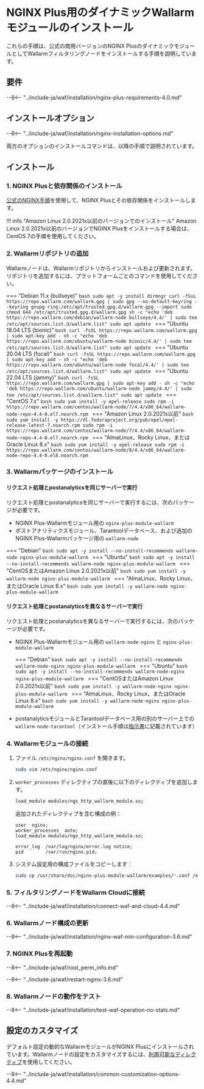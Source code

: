 [img-wl-console-users]: ../images/check-user-no-2fa.png
[wallarm-status-instr]: ../admin-en/configure-statistics-service.md
[memory-instr]: ../admin-en/configuration-guides/allocate-resources-for-node.md
[waf-directives-instr]: ../admin-en/configure-parameters-en.md
[ptrav-attack-docs]: ../attacks-vulns-list.md#path-traversal
[attacks-in-ui-image]: ../images/admin-guides/test-attacks-quickstart.png
[waf-mode-instr]: ../admin-en/configure-wallarm-mode.md
[logging-instr]: ../admin-en/configure-logging.md
[proxy-balancer-instr]: ../admin-en/using-proxy-or-balancer-en.md
[process-time-limit-instr]: ../admin-en/configure-parameters-en.md#wallarm_process_time_limit
[configure-selinux-instr]: ../admin-en/configure-selinux.md
[configure-proxy-balancer-instr]: ../admin-en/configuration-guides/access-to-wallarm-api-via-proxy.md
[update-instr]: ../updating-migrating/nginx-modules.md
[install-postanalytics-docs]: ../../admin-en/installation-postanalytics-en/
[waf-mode-recommendations]: ../about-wallarm/deployment-best-practices.md#follow-recommended-onboarding-steps
[ip-lists-docs]: ../user-guides/ip-lists/overview.md
[versioning-policy]: ../updating-migrating/versioning-policy.md#version-list
[install-postanalytics-instr]: ../admin-en/installation-postanalytics-en.md
[waf-installation-instr-latest]: /installation/nginx-plus/
[img-node-with-several-instances]: ../images/user-guides/nodes/wallarm-node-with-two-instances.png
[img-create-wallarm-node]: ../images/user-guides/nodes/create-cloud-node.png
[nginx-custom]: custom/custom-nginx-version.md

# NGINX Plus用のダイナミックWallarmモジュールのインストール

これらの手順は、公式の商用バージョンのNGINX PlusのダイナミックモジュールとしてWallarmフィルタリングノードをインストールする手順を説明しています。

## 要件

--8<-- "../include-ja/waf/installation/nginx-plus-requirements-4.0.md"

## インストールオプション

--8<-- "../include-ja/waf/installation/nginx-installation-options.md"

両方のオプションのインストールコマンドは、以降の手順で説明されています。

## インストール

### 1. NGINX Plusと依存関係のインストール

[公式のNGINX手順](https://www.nginx.com/resources/admin-guide/installing-nginx-plus/)を使用して、NGINX Plusとその依存関係をインストールします。

!!! info "Amazon Linux 2.0.2021x以前のバージョンでのインストール"
    Amazon Linux 2.0.2021x以前のバージョンでNGINX Plusをインストールする場合は、CentOS 7の手順を使用してください。

### 2. Wallarmリポジトリの追加

Wallarmノードは、Wallarmリポジトリからインストールおよび更新されます。リポジトリを追加するには、プラットフォームごとのコマンドを使用してください。

=== "Debian 11.x (bullseye)"
    ```bash
    sudo apt -y install dirmngr
    curl -fSsL https://repo.wallarm.com/wallarm.gpg | sudo gpg --no-default-keyring --keyring gnupg-ring:/etc/apt/trusted.gpg.d/wallarm.gpg --import
    sudo chmod 644 /etc/apt/trusted.gpg.d/wallarm.gpg
    sh -c "echo 'deb https://repo.wallarm.com/debian/wallarm-node bullseye/4.4/' | sudo tee /etc/apt/sources.list.d/wallarm.list"
    sudo apt update
    ```
=== "Ubuntu 18.04 LTS (bionic)"
    ```bash
    curl -fsSL https://repo.wallarm.com/wallarm.gpg | sudo apt-key add -
    sh -c "echo 'deb https://repo.wallarm.com/ubuntu/wallarm-node bionic/4.4/' | sudo tee /etc/apt/sources.list.d/wallarm.list"
    sudo apt update
    ```
=== "Ubuntu 20.04 LTS (focal)"
    ```bash
    curl -fsSL https://repo.wallarm.com/wallarm.gpg | sudo apt-key add -
    sh -c "echo 'deb https://repo.wallarm.com/ubuntu/wallarm-node focal/4.4/' | sudo tee /etc/apt/sources.list.d/wallarm.list"
    sudo apt update
    ```
=== "Ubuntu 22.04 LTS (jammy)"
    ```bash
    curl -fsSL https://repo.wallarm.com/wallarm.gpg | sudo apt-key add -
    sh -c "echo 'deb https://repo.wallarm.com/ubuntu/wallarm-node jammy/4.4/' | sudo tee /etc/apt/sources.list.d/wallarm.list"
    sudo apt update
    ```
=== "CentOS 7.x"
    ```bash
    sudo yum install -y epel-release
    sudo rpm -i https://repo.wallarm.com/centos/wallarm-node/7/4.4/x86_64/wallarm-node-repo-4.4-0.el7.noarch.rpm
    ```
=== "Amazon Linux 2.0.2021x以前"
    ```bash
    sudo yum install -y https://dl.fedoraproject.org/pub/epel/epel-release-latest-7.noarch.rpm
    sudo rpm -i https://repo.wallarm.com/centos/wallarm-node/7/4.4/x86_64/wallarm-node-repo-4.4-0.el7.noarch.rpm
    ```
=== "AlmaLinux、Rocky Linux、またはOracle Linux 8.x"
    ```bash
    sudo yum install -y epel-release
    sudo rpm -i https://repo.wallarm.com/centos/wallarm-node/8/4.4/x86_64/wallarm-node-repo-4.4-0.el8.noarch.rpm
    ```

### 3. Wallarmパッケージのインストール

#### リクエスト処理とpostanalyticsを同じサーバーで実行

リクエスト処理とpostanalyticsを同じサーバーで実行するには、次のパッケージが必要です。

* NGINX Plus-Wallarmモジュール用の `nginx-plus-module-wallarm`
* ポストアナリティクスモジュール、Tarantoolデータベース、および追加のNGINX Plus-Wallarmパッケージ用の `wallarm-node`

=== "Debian"
    ```bash
    sudo apt -y install --no-install-recommends wallarm-node nginx-plus-module-wallarm
    ```
=== "Ubuntu"
    ```bash
    sudo apt -y install --no-install-recommends wallarm-node nginx-plus-module-wallarm
    ```
=== "CentOSまたはAmazon Linux 2.0.2021x以前"
    ```bash
    sudo yum install -y wallarm-node nginx-plus-module-wallarm
    ```
=== "AlmaLinux、Rocky Linux、またはOracle Linux 8.x"
    ```bash
    sudo yum install -y wallarm-node nginx-plus-module-wallarm
    ```

#### リクエスト処理とpostanalyticsを異なるサーバーで実行

リクエスト処理とpostanalyticsを異なるサーバーで実行するには、次のパッケージが必要です。

* NGINX Plus-Wallarmモジュール用の `wallarm-node-nginx` と `nginx-plus-module-wallarm`

    === "Debian"
        ```bash
        sudo apt -y install --no-install-recommends wallarm-node-nginx nginx-plus-module-wallarm
        ```
    === "Ubuntu"
        ```bash
        sudo apt -y install --no-install-recommends wallarm-node-nginx nginx-plus-module-wallarm
        ```
    === "CentOSまたはAmazon Linux 2.0.2021x以前"
        ```bash
        sudo yum install -y wallarm-node-nginx nginx-plus-module-wallarm
        ```
    === "AlmaLinux、Rocky Linux、またはOracle Linux 8.x"
        ```bash
        sudo yum install -y wallarm-node-nginx nginx-plus-module-wallarm
        ```

* postanalyticsモジュールとTarantoolデータベース用の別のサーバー上での `wallarm-node-tarantool`（インストール手順は[指示書](../admin-en/installation-postanalytics-en.md)に記載されています）

### 4. Wallarmモジュールの接続

1. ファイル `/etc/nginx/nginx.conf` を開きます。

    ```bash
    sudo vim /etc/nginx/nginx.conf
    ```
2. `worker_processes` ディレクティブの直後に以下のディレクティブを追加します。

    ```bash
    load_module modules/ngx_http_wallarm_module.so;
    ```

    追加されたディレクティブを含む構成の例：

    ```
    user  nginx;
    worker_processes  auto;
    load_module modules/ngx_http_wallarm_module.so;

    error_log  /var/log/nginx/error.log notice;
    pid        /var/run/nginx.pid;
    ```

3. システム設定用の構成ファイルをコピーします：

    ``` bash
    sudo cp /usr/share/doc/nginx-plus-module-wallarm/examples/*.conf /etc/nginx/conf.d/
    ```

### 5. フィルタリングノードをWallarm Cloudに接続

--8<-- "../include-ja/waf/installation/connect-waf-and-cloud-4.4.md"

### 6. Wallarmノード構成の更新

--8<-- "../include-ja/waf/installation/nginx-waf-min-configuration-3.6.md"

### 7. NGINX Plusを再起動

--8<-- "../include-ja/waf/root_perm_info.md"

--8<-- "../include-ja/waf/restart-nginx-3.6.md"

### 8. Wallarmノードの動作をテスト

--8<-- "../include-ja/waf/installation/test-waf-operation-no-stats.md"
## 設定のカスタマイズ

デフォルト設定の動的なWallarmモジュールがNGINX Plusにインストールされています。Wallarmノードの設定をカスタマイズするには、[利用可能なディレクティブ](../admin-en/configure-parameters-en.md)を使用してください。

--8<-- "../include-ja/waf/installation/common-customization-options-4.4.md"